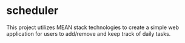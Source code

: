 # scheduler
This project utilizes MEAN stack technologies to create a simple web application for users to add/remove and keep track of daily tasks. 
